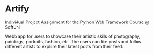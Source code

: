 # Artify
 Individual Project Assignment for the Python Web Framework Course @ SoftUni

Webb app for users to showcase their artistic skills of photography, paintings, portraits, fashion, etc. The users can like posts and follow different artists to explore their latest posts from their feed.
